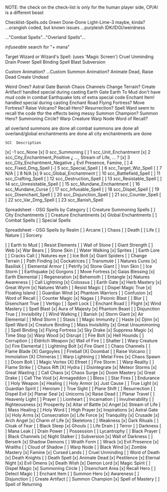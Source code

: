 
NOTE: the check on the check-list is only for the human player side, CP/AI is a different beast

Checklist-Spells.ods
Green   Done-Done
Light-Lime-3    maybe, kinda?
...orangish     coded, but known issues
...purpleish    IDK/IDGI/weirdness

..."Combat Spells"..."Overland Spells"...


*infuseable*
search for "+ mana"


Target Wizard or Wizard's Spell:
(uses 'Magic Screen')
    Cruel Unminding
    Drain Power
    Spell Binding
    Spell Blast
    Subversion

Custom Animation? ...Custom Summon Animation?
    Animate Dead, Raise Dead
    Create Undead


Weird Ones?
    Astral Gate
    Banish
    Chaos Channels
    Change Terrain?
    Create Artifact!    handled special during casting
    Earth Gate
    Earth To Mud        don't have mud code in combat
    Earthquake          lots of extra special code
    Enchant Item!       handled special during casting
    Enchant Road
    Flying Fortress?
    Move Fortress?
    Raise Volcano?
    Recall Hero?
    Resurrection?
    Spell Ward          seem to recall the code tfor the effects being messy
    Summon Champion?
    Summon Hero?
    Summoning Circle?
    Warp Creature
    Warp Node
    Word of Recall?


all overland summons are done
all combat summons are done
all overland/global enchantments are done
all city enchantments are done

    SCC  Description
[x]  -1  scc_None
[x]   0  scc_Summoning
[ ]   1  scc_Unit_Enchantment
[x]   2  scc_City_Enchantment_Positive       ¿ ..., Stream of Life, ... ?
[x]   3  scc_City_Enchantment_Negative      ¿ Evil Presence, Famine, 
[ ]   4  scc_Fixed_Dmg_Spell
[-]   5  scc_Special_Spell
[ ]   6  scc_Target_Wiz_Spell
[ ]   7  N/A
[ ]   8  N/A
[x]   9  scc_Global_Enchantment
[ ]  10  scc_Battlefield_Spell
[ ]  11  scc_Crafting_Spell
[ ]  12  scc_Destruction_Spell
[ ]  13  scc_Resistable_Spell
[ ]  14  scc_Unresistable_Spell
[ ]  15  scc_Mundane_Enchantment
[ ]  16  scc_Mundane_Curse
[ ]  17  scc_Infusable_Spell
[ ]  18  scc_Dispel_Spell
[ ]  19  scc_Disenchant_Spell
[ ]  20  scc_Disjunction_Spell
[ ]  21  scc_Counter_Spell
[ ]  22  scc_Var_Dmg_Spell
[ ]  23  scc_Banish_Spell



Spreadsheet - OSG Spells by Category
[ ] Creature Summoning Spells
[ ] City Enchantments
[ ] Creature Enchantments
[x] Global Enchantments
[ ] Combat Spells
[ ] Special Spells

Spreadsheet - OSG Spells by Realm
[ ] Arcane
[ ] Chaos
[ ] Death
[ ] Life
[ ] Nature
[ ] Sorcery



[ ] Earth to Mud
[ ] Resist Elements
[ ] Wall of Stone
[ ] Giant Strength
[ ] Web
[x] War Bears
[ ] Stone Skin
[ ] Water Walking
[x] Sprites
[ ] Earth Lore
[ ] Cracks Call
[ ] Natures eye
[ ] Ice Bolt
[x] Giant Spiders
[ ] Change Terrain
[ ] Path Finding
[x] Cockatrices
[ ] Transmute
[ ] Natures Cures
[x] Basilisk
[ ] Elemental Armor
[ ] Petrify
[x] Stone Giant
[ ] Iron Skin
[ ] Ice Storm
[ ] Earthquake
[x] Gorgons
[ ] Move Fortress
[x] Gaias Blessing
[x] Earth Elemental
[ ] Regeneration
[x] Behemoth
[ ] Entangle
[x] Natures Awareness
[ ] Call Lightning
[x] Colossus
[ ] Earth Gate
[x] Herb Mastery
[x] Great Wyrm
[x] Natures Wrath
[ ] Resist Magic
[ ] Dispel Magic True
[x] Floating Island
[ ] Guardian Wind
[x] Phantom Warriors
[ ] Confusion
[x] Word of Recall
[ ] Counter Magic
[x] Nagas
[ ] Psionic Blast
[ ] Blur
[ ] Disenchant True
[ ] Vertigo
[ ] Spell Lock
[ ] Enchant Road
[ ] Flight
[x] Wind Mastery
[ ] Spell Blast
[x] Aura of Majesty
[x] Phantom Beast
[ ] Disjunction True
[ ] Invisibility
[ ] Wind Walking
[ ] Banish
[x] Storm Giant
[x] Air Elemental
[ ] Mind Storm
[ ] Stasis
[ ] Magic Immunity
[ ] Haste
[x] Djinn
[x] Spell Ward
[x] Creature Binding
[ ] Mass Invisibility
[x] Great Unsummoning
[ ] Spell Binding
[x] Flying Fortress
[x] Sky Drake
[x] Suppress Magic
[x] Time Stop
[x] Warp Wood
[x] Disrupt
[ ] Fire Bolt
[x] Hell Hounds
[ ] Corruption
[ ] Eldritch Weapon
[x] Wall of Fire
[ ] Shatter
[ ] Warp Creature
[x] Fire Elemental
[ ] Lightning Bolt
[x] Fire Giant
[ ] Chaos Channels
[ ] Flame Blade
[X] Gargoyles
[ ] Fireball
[X] Doombat
[ ] Raise Volcano
[ ] Immolation
[X] Chimeras
[ ] Warp Lightning
[ ] Metal Fires
[x] Chaos Spawn
[ ] Doom Bolt
[ ] Magic Vortex
[X] Efreet
[ ] Fire Storm
[ ] Warp Reality
[ ] Flame Strike
[ ] Chaos Rift
[X] Hydra
[ ] Disintegrate
[x] Meteor Storms
[x] Great Wasting
[ ] Call Chaos
[x] Chaos Surge
[x] Doom Mastery
[x] Great Drake
[ ] Call The Void
[x] Armageddon
[ ] Bless
[ ] Star Fires
[ ] Endurance
[ ] Holy Weapon
[x] Healing
[ ] Holy Armor
[x] Just Cause
[ ] True Light
[x] Guardian Spirit
[ ] Heroism
[ ] True Sight
[ ] Plane Shift
[ ] Resurrection
[ ] Dispel Evil
[x] Planar Seal
[x] Unicorns
[x] Raise Dead
[ ] Planar Travel
[ ] Heavenly Light
[ ] Prayer
[ ] Lionheart
[ ] Incarnation
[ ] Invulnerability
[ ] Righteousness
[x] Prosperity
[x] Altar of Battle
[x] Angel
[x] Stream of Life
[ ] Mass Healing
[ ] Holy Word
[ ] High Prayer
[x] Inspirations
[x] Astral Gate
[x] Holy Arms
[x] Consecration
[x] Life Force
[x] Tranquility
[x] Crusade
[x] Arch Angel
[x] Charm of Life
[x] Skeletons
[ ] Weakness
[x] Dark Rituals
[ ] Cloak of Fear
[ ] Black Sleep
[x] Ghouls
[ ] Life Drain
[ ] Terror
[ ] Darkness
[ ] Mana Leak
[ ] Drain Power
[ ] Possession
[ ] Lycantrophy
[ ] Black Prayer
[ ] Black Channels
[x] Night Stalker
[ ] Subversion
[x] Wall of Darkness
[ ] Berserk
[x] Shadow Demons
[ ] Wraith Form
[ ] Wrack
[x] Evil Presence
[x] Wraiths
[ ] Cloud of Shadow
[ ] Warp Node
[ ] Black Wind
[x] Zombie Mastery
[x] Famine
[x] Cursed Lands
[ ] Cruel Unminding
[ ] Word of Death
[x] Death Knights
[ ] Death Spell
[x] Animate Dead
[x] Pestilence
[x] Eternal Night
[x] Evil Omens
[x] Death Wish
[x] Demon Lord
[x] Magic Spirit
[ ] Dispel Magic
[x] Summoning Circle
[ ] Disenchant Area
[x] Recall Hero
[ ] Detect Magic
[ ] Enchant Item
[ ] Summon Hero
[x] Awareness
[ ] Disjunction
[ ] Create Artifact
[ ] Summon Champion
[x] Spell of Mastery
[ ] Spell of Returning
